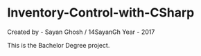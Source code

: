 # Inventory-Control-with-CSharp

Created by - Sayan Ghosh / 14SayanGh
Year - 2017

This is the Bachelor Degree project.
